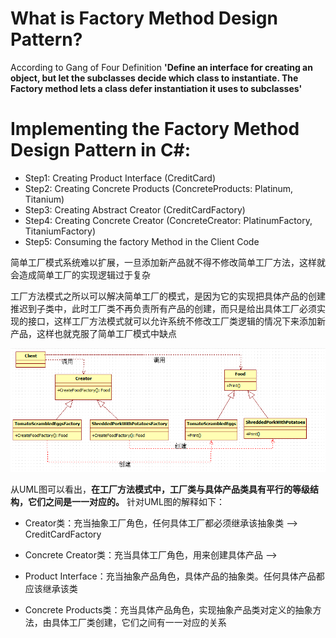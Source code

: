 # What is Factory Method Design Pattern?
According to Gang of Four Definition **'Define an interface for creating an object, but let the subclasses decide which class to instantiate. The Factory method lets a class defer instantiation it uses to subclasses'**
# Implementing the Factory Method Design Pattern in C#:
* Step1: Creating Product Interface (CreditCard)
* Step2: Creating Concrete Products (ConcreteProducts: Platinum, Titanium)
* Step3: Creating Abstract Creator (CreditCardFactory)
* Step4: Creating Concrete Creator (ConcreteCreator: PlatinumFactory, TitaniumFactory)
* Step5: Consuming the factory Method in the Client Code


简单工厂模式系统难以扩展，一旦添加新产品就不得不修改简单工厂方法，这样就会造成简单工厂的实现逻辑过于复杂

工厂方法模式之所以可以解决简单工厂的模式，是因为它的实现把具体产品的创建推迟到子类中，此时工厂类不再负责所有产品的创建，而只是给出具体工厂必须实现的接口，这样工厂方法模式就可以允许系统不修改工厂类逻辑的情况下来添加新产品，这样也就克服了简单工厂模式中缺点


![img.png](Assets/img.png)

从UML图可以看出，**在工厂方法模式中，工厂类与具体产品类具有平行的等级结构，它们之间是一一对应的。** 
针对UML图的解释如下：

* Creator类：充当抽象工厂角色，任何具体工厂都必须继承该抽象类 --> CreditCardFactory

* Concrete Creator类：充当具体工厂角色，用来创建具体产品 --> 

* Product Interface：充当抽象产品角色，具体产品的抽象类。任何具体产品都应该继承该类

* Concrete Products类：充当具体产品角色，实现抽象产品类对定义的抽象方法，由具体工厂类创建，它们之间有一一对应的关系